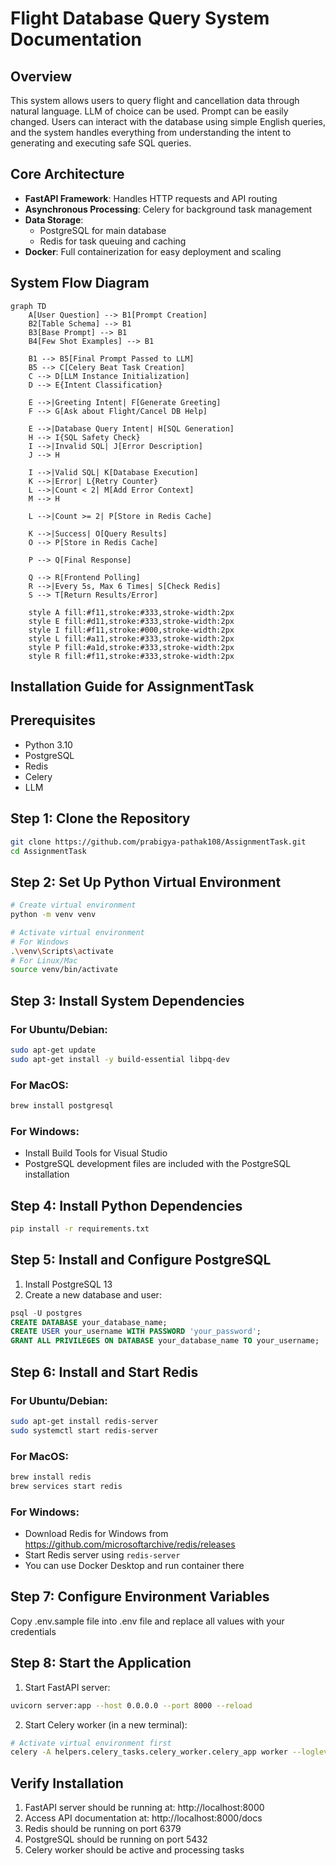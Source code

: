 # Flight Database Query System Documentation

## Overview
This system allows users to query flight and cancellation data through natural language. LLM of choice can be used. Prompt can be easily changed. Users can interact with the database using simple English queries, and the system handles everything from understanding the intent to generating and executing safe SQL queries.

## Core Architecture
- **FastAPI Framework**: Handles HTTP requests and API routing
- **Asynchronous Processing**: Celery for background task management
- **Data Storage**:
  - PostgreSQL for main database
  - Redis for task queuing and caching
- **Docker**: Full containerization for easy deployment and scaling

## System Flow Diagram
```mermaid
graph TD
    A[User Question] --> B1[Prompt Creation]
    B2[Table Schema] --> B1
    B3[Base Prompt] --> B1
    B4[Few Shot Examples] --> B1
    
    B1 --> B5[Final Prompt Passed to LLM]
    B5 --> C[Celery Beat Task Creation]
    C --> D[LLM Instance Initialization]
    D --> E{Intent Classification}
    
    E -->|Greeting Intent| F[Generate Greeting]
    F --> G[Ask about Flight/Cancel DB Help]
    
    E -->|Database Query Intent| H[SQL Generation]
    H --> I{SQL Safety Check}
    I -->|Invalid SQL| J[Error Description]
    J --> H
    
    I -->|Valid SQL| K[Database Execution]
    K -->|Error| L{Retry Counter}
    L -->|Count < 2| M[Add Error Context]
    M --> H
    
    L -->|Count >= 2| P[Store in Redis Cache]
    
    K -->|Success| O[Query Results]
    O --> P[Store in Redis Cache]
    
    P --> Q[Final Response]
    
    Q --> R[Frontend Polling]
    R -->|Every 5s, Max 6 Times| S[Check Redis]
    S --> T[Return Results/Error]
    
    style A fill:#f11,stroke:#333,stroke-width:2px
    style E fill:#d11,stroke:#333,stroke-width:2px
    style I fill:#f11,stroke:#000,stroke-width:2px
    style L fill:#a11,stroke:#333,stroke-width:2px
    style P fill:#a1d,stroke:#333,stroke-width:2px
    style R fill:#f11,stroke:#333,stroke-width:2px
```


## Installation Guide for AssignmentTask

## Prerequisites
- Python 3.10
- PostgreSQL
- Redis
- Celery
- LLM 

## Step 1: Clone the Repository
```bash
git clone https://github.com/prabigya-pathak108/AssignmentTask.git
cd AssignmentTask
```

## Step 2: Set Up Python Virtual Environment
```bash
# Create virtual environment
python -m venv venv

# Activate virtual environment
# For Windows
.\venv\Scripts\activate
# For Linux/Mac
source venv/bin/activate
```

## Step 3: Install System Dependencies
### For Ubuntu/Debian:
```bash
sudo apt-get update
sudo apt-get install -y build-essential libpq-dev
```

### For MacOS:
```bash
brew install postgresql
```

### For Windows:
- Install Build Tools for Visual Studio
- PostgreSQL development files are included with the PostgreSQL installation

## Step 4: Install Python Dependencies
```bash
pip install -r requirements.txt
```

## Step 5: Install and Configure PostgreSQL
1. Install PostgreSQL 13
2. Create a new database and user:
```sql
psql -U postgres
CREATE DATABASE your_database_name;
CREATE USER your_username WITH PASSWORD 'your_password';
GRANT ALL PRIVILEGES ON DATABASE your_database_name TO your_username;
```

## Step 6: Install and Start Redis
### For Ubuntu/Debian:
```bash
sudo apt-get install redis-server
sudo systemctl start redis-server
```

### For MacOS:
```bash
brew install redis
brew services start redis
```

### For Windows:
- Download Redis for Windows from https://github.com/microsoftarchive/redis/releases
- Start Redis server using `redis-server`
- You can use Docker Desktop and run container there

## Step 7: Configure Environment Variables
Copy .env.sample file into .env file and replace all values with your credentials

## Step 8: Start the Application
1. Start FastAPI server:
```bash
uvicorn server:app --host 0.0.0.0 --port 8000 --reload
```

2. Start Celery worker (in a new terminal):
```bash
# Activate virtual environment first
celery -A helpers.celery_tasks.celery_worker.celery_app worker --loglevel=info
```

## Verify Installation
1. FastAPI server should be running at: http://localhost:8000
2. Access API documentation at: http://localhost:8000/docs
3. Redis should be running on port 6379
4. PostgreSQL should be running on port 5432
5. Celery worker should be active and processing tasks